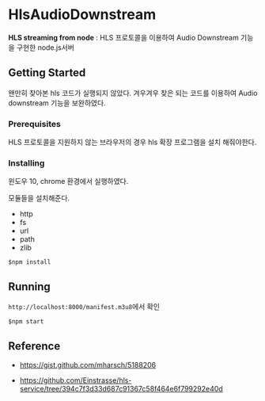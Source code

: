 # HlsAudioDownstream

**HLS streaming from node** : HLS 프로토콜을 이용하여 Audio Downstream 기능을 구현한 node.js서버

## Getting Started

왠만히 찾아본 hls 코드가 실행되지 않았다. 겨우겨우 찾은 되는 코드를 이용하여 Audio downstream 기능을 보완하였다.

### Prerequisites

HLS 프로토콜을 지원하지 않는 브라우저의 경우 hls 확장 프로그램을 설치 해줘야한다.

### Installing

윈도우 10, chrome 환경에서 실행하였다.

모듈들을 설치해준다.

* http
* fs
* url
* path
* zlib

```shell
$npm install
```

## Running

`http://localhost:8000/manifest.m3u8`에서 확인

```shell
$npm start
```



## Reference

* <https://gist.github.com/mharsch/5188206>

* <https://github.com/Einstrasse/hls-service/tree/394c7f3d33d687c91367c58f464e6f799292e40d>